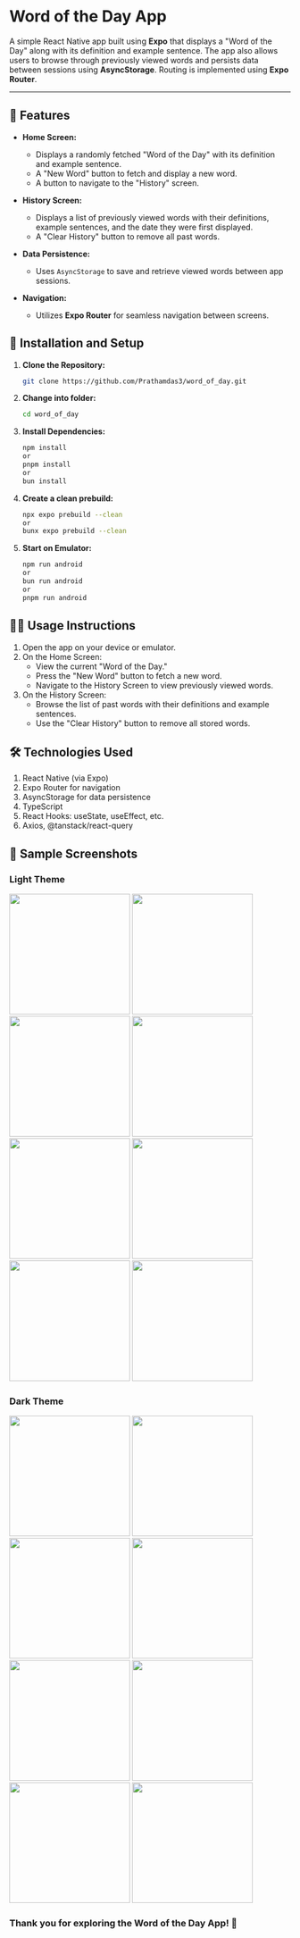 # Word of the Day App

A simple React Native app built using **Expo** that displays a "Word of the Day" along with its definition and example sentence. The app also allows users to browse through previously viewed words and persists data between sessions using **AsyncStorage**. Routing is implemented using **Expo Router**.

---

## 📱 Features

- **Home Screen:**
  - Displays a randomly fetched "Word of the Day" with its definition and example sentence.
  - A "New Word" button to fetch and display a new word.
  - A button to navigate to the "History" screen.

- **History Screen:**
  - Displays a list of previously viewed words with their definitions, example sentences, and the date they were first displayed.
  - A "Clear History" button to remove all past words.

- **Data Persistence:**
  - Uses `AsyncStorage` to save and retrieve viewed words between app sessions.

- **Navigation:**
  - Utilizes **Expo Router** for seamless navigation between screens.



## 🚀 Installation and Setup

1. **Clone the Repository:**
   ```bash
   git clone https://github.com/Prathamdas3/word_of_day.git
   ```

2. **Change into folder:**
   ```bash
   cd word_of_day
   ```

3. **Install Dependencies:**
   ```bash
   npm install 
   or
   pnpm install
   or 
   bun install
   ```

4. **Create a clean prebuild:**
   ```bash
   npx expo prebuild --clean
   or 
   bunx expo prebuild --clean
   ```

5. **Start on Emulator:**
   ```bash
   npm run android
   or 
   bun run android
   or 
   pnpm run android
   ```

## 🧑‍💻 Usage Instructions
1. Open the app on your device or emulator.
2. On the Home Screen:
    - View the current "Word of the Day."
    - Press the "New Word" button to fetch a new word.
    - Navigate to the History Screen to view previously viewed words.
3. On the History Screen:
    - Browse the list of past words with their definitions and example sentences.
    - Use the "Clear History" button to remove all stored words.
  
## 🛠️ Technologies Used
1. React Native (via Expo)
2. Expo Router for navigation
3. AsyncStorage for data persistence
4. TypeScript 
5. React Hooks: useState, useEffect, etc.
6. Axios, @tanstack/react-query

## 📸 Sample Screenshots

### Light Theme
<div style="display:grid,grid-cols:3">
<img src="screenshots/img_light_1.jpg" width="216"/>
<img src="screenshots/img_light_2.jpg" width="216"/>
<img src="screenshots/img_light_6.jpg" width="216"/>
<img src="screenshots/img_light_5.jpg" width="216"/>
<img src="screenshots/img_light_8.jpg" width="216"/>
<img src="screenshots/img_light_9.jpg" width="216"/>
<img src="screenshots/img_light_10.jpg" width="216"/>
<img src="screenshots/img_light_11.jpg" width="216"/>
</div>

### Dark Theme

<div style="display:grid,grid-cols:3">
<img src="screenshots/img_dark_1.jpg" width="216"/>
<img src="screenshots/img_dark_2.jpg" width="216"/>
<img src="screenshots/img_dark_4.jpg" width="216"/>
<img src="screenshots/img_dark_3.jpg" width="216"/>
<img src="screenshots/img_dark_5.jpg" width="216"/>
<img src="screenshots/img_dark_6.jpg" width="216"/>
<img src="screenshots/img_dark_7.jpg" width="216"/>
<img src="screenshots/img_dark_8.jpg" width="216"/>
</div>

### Thank you for exploring the Word of the Day App! 🚀